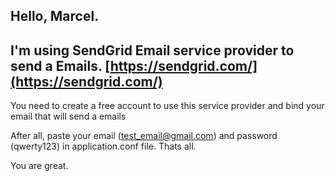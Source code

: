 ## **Hello, Marcel.**

## I'm using SendGrid Email service provider to send a Emails. [https://sendgrid.com/](https://sendgrid.com/)

You need to create a free account to use this service provider and bind your email that will send a emails

After all, paste your email (test_email@gmail.com) and password (qwerty123) in application.conf file. 
Thats all.

You are great.


